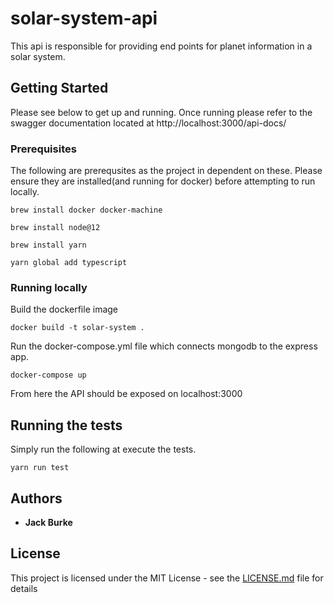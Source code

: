 # solar-system-api

This api is responsible for providing end points for planet information in a solar system.

## Getting Started

Please see below to get up and running. Once running please refer to the swagger documentation located at http://localhost:3000/api-docs/

### Prerequisites

The following are prerequsites as the project in dependent on these. Please ensure they are installed(and running for docker) before attempting to run locally.

```
brew install docker docker-machine
```

```
brew install node@12
```

```
brew install yarn
```

```
yarn global add typescript
```

### Running locally

Build the dockerfile image

```
docker build -t solar-system .
```

Run the docker-compose.yml file which connects mongodb to the express app.

```
docker-compose up
```

From here the API should be exposed on localhost:3000

## Running the tests

Simply run the following at execute the tests.

```
yarn run test
```

## Authors

- **Jack Burke**

## License

This project is licensed under the MIT License - see the [LICENSE.md](LICENSE.md) file for details
